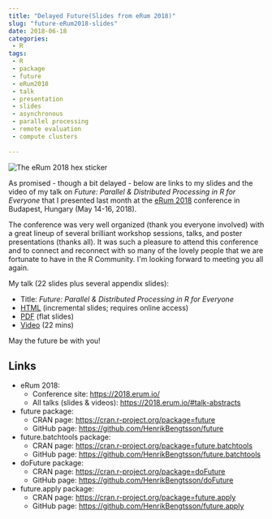 ```yaml
---
title: "Delayed Future(Slides from eRum 2018)"
slug: "future-eRum2018-slides"
date: 2018-06-18
categories:
 - R
tags:
 - R
 - package
 - future
 - eRum2018
 - talk
 - presentation
 - slides
 - asynchronous
 - parallel processing
 - remote evaluation
 - compute clusters
 
---
```


 
![The eRum 2018 hex sticker](/post/erum2018--hexlogo.jpg)

As promised - though a bit delayed - below are links to my slides and the video of my talk on _Future: Parallel & Distributed Processing in R for Everyone_ that I presented last month at the [eRum 2018](https://2018.erum.io/) conference in Budapest, Hungary (May 14-16, 2018).

The conference was very well organized (thank you everyone involved) with a great lineup of several brilliant workshop sessions, talks, and poster presentations (thanks all).  It was such a pleasure to attend this conference and to connect and reconnect with so many of the lovely people that we are fortunate to have in the R Community.  I'm looking forward to meeting you all again.


My talk (22 slides plus several appendix slides):

* Title: _Future: Parallel & Distributed Processing in R for Everyone_
* [HTML](https://www.jottr.org/presentations/eRum2018/BengtssonH_20180516-eRum2018.html) (incremental slides; requires online access)
* [PDF](https://www.jottr.org/presentations/eRum2018/BengtssonH_20180516-eRum2018.pdf) (flat slides)
* [Video](https://www.youtube.com/watch?v=doa7avxbptQ) (22 mins)



May the future be with you!



## Links
* eRum 2018:
  - Conference site: https://2018.erum.io/
  - All talks (slides & videos): https://2018.erum.io/#talk-abstracts
* future package:
  - CRAN page: https://cran.r-project.org/package=future
  - GitHub page: https://github.com/HenrikBengtsson/future
* future.batchtools package:
  - CRAN page: https://cran.r-project.org/package=future.batchtools
  - GitHub page: https://github.com/HenrikBengtsson/future.batchtools
* doFuture package:
  - CRAN page: https://cran.r-project.org/package=doFuture
  - GitHub page: https://github.com/HenrikBengtsson/doFuture
* future.apply package:
  - CRAN page: https://cran.r-project.org/package=future.apply
  - GitHub page: https://github.com/HenrikBengtsson/future.apply

[future]: https://cran.r-project.org/package=future
[eRum]: https://2018.erum.io/
